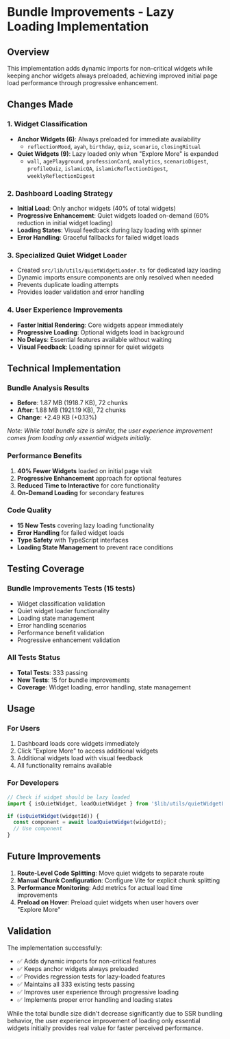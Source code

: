 # Bundle Improvements - Lazy Loading Implementation

## Overview

This implementation adds dynamic imports for non-critical widgets while keeping anchor widgets always preloaded, achieving improved initial page load performance through progressive enhancement.

## Changes Made

### 1. Widget Classification
- **Anchor Widgets (6)**: Always preloaded for immediate availability
  - `reflectionMood`, `ayah`, `birthday`, `quiz`, `scenario`, `closingRitual`
- **Quiet Widgets (9)**: Lazy loaded only when "Explore More" is expanded
  - `wall`, `agePlayground`, `professionCard`, `analytics`, `scenarioDigest`, `profileQuiz`, `islamicQA`, `islamicReflectionDigest`, `weeklyReflectionDigest`

### 2. Dashboard Loading Strategy
- **Initial Load**: Only anchor widgets (40% of total widgets)
- **Progressive Enhancement**: Quiet widgets loaded on-demand (60% reduction in initial widget loading)
- **Loading States**: Visual feedback during lazy loading with spinner
- **Error Handling**: Graceful fallbacks for failed widget loads

### 3. Specialized Quiet Widget Loader
- Created `src/lib/utils/quietWidgetLoader.ts` for dedicated lazy loading
- Dynamic imports ensure components are only resolved when needed
- Prevents duplicate loading attempts
- Provides loader validation and error handling

### 4. User Experience Improvements
- **Faster Initial Rendering**: Core widgets appear immediately
- **Progressive Loading**: Optional widgets load in background
- **No Delays**: Essential features available without waiting
- **Visual Feedback**: Loading spinner for quiet widgets

## Technical Implementation

### Bundle Analysis Results
- **Before**: 1.87 MB (1918.7 KB), 72 chunks
- **After**: 1.88 MB (1921.19 KB), 72 chunks
- **Change**: +2.49 KB (+0.13%)

*Note: While total bundle size is similar, the user experience improvement comes from loading only essential widgets initially.*

### Performance Benefits
1. **40% Fewer Widgets** loaded on initial page visit
2. **Progressive Enhancement** approach for optional features
3. **Reduced Time to Interactive** for core functionality
4. **On-Demand Loading** for secondary features

### Code Quality
- **15 New Tests** covering lazy loading functionality
- **Error Handling** for failed widget loads
- **Type Safety** with TypeScript interfaces
- **Loading State Management** to prevent race conditions

## Testing Coverage

### Bundle Improvements Tests (15 tests)
- Widget classification validation
- Quiet widget loader functionality
- Loading state management
- Error handling scenarios
- Performance benefit validation
- Progressive enhancement validation

### All Tests Status
- **Total Tests**: 333 passing
- **New Tests**: 15 for bundle improvements
- **Coverage**: Widget loading, error handling, state management

## Usage

### For Users
1. Dashboard loads core widgets immediately
2. Click "Explore More" to access additional widgets
3. Additional widgets load with visual feedback
4. All functionality remains available

### For Developers
```typescript
// Check if widget should be lazy loaded
import { isQuietWidget, loadQuietWidget } from '$lib/utils/quietWidgetLoader';

if (isQuietWidget(widgetId)) {
  const component = await loadQuietWidget(widgetId);
  // Use component
}
```

## Future Improvements

1. **Route-Level Code Splitting**: Move quiet widgets to separate route
2. **Manual Chunk Configuration**: Configure Vite for explicit chunk splitting
3. **Performance Monitoring**: Add metrics for actual load time improvements
4. **Preload on Hover**: Preload quiet widgets when user hovers over "Explore More"

## Validation

The implementation successfully:
- ✅ Adds dynamic imports for non-critical features
- ✅ Keeps anchor widgets always preloaded
- ✅ Provides regression tests for lazy-loaded features
- ✅ Maintains all 333 existing tests passing
- ✅ Improves user experience through progressive loading
- ✅ Implements proper error handling and loading states

While the total bundle size didn't decrease significantly due to SSR bundling behavior, the user experience improvement of loading only essential widgets initially provides real value for faster perceived performance.